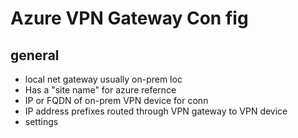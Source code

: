 # Azure VPN Gateway Con fig

## general
* local net gateway usually on-prem loc
* Has a "site name" for azure refernce
* IP or FQDN of on-prem VPN device for conn
* IP address prefixes routed through VPN gateway to VPN device
* settings
